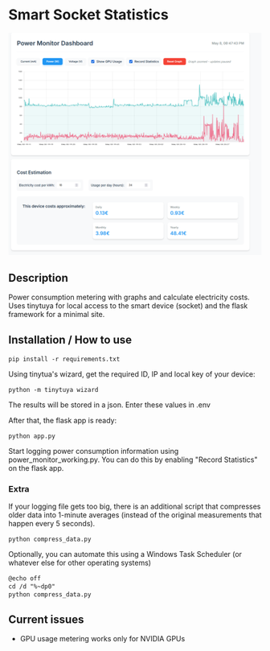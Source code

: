 # Smart Socket Statistics
![Tuya Socket Metering demo](https://github.com/mamalakic/Tuya-Socket-Statistics/blob/main/docs/demo.png)

## Description
Power consumption metering with graphs and calculate electricity costs. Uses tinytuya for local access to the smart device (socket) and the flask framework for a minimal site.

## Installation / How to use
```
pip install -r requirements.txt
```

Using tinytua's wizard, get the required ID, IP and local key of your device:
```
python -m tinytuya wizard
```
The results will be stored in a json. Enter these values in .env

After that, the flask app is ready:
```
python app.py
```

Start logging power consumption information using power_monitor_working.py. You can do this by enabling "Record Statistics" on the flask app.

### Extra
If your logging file gets too big, there is an additional script that compresses older data into 1-minute averages (instead of the original measurements that happen every 5 seconds).
```
python compress_data.py
```

Optionally, you can automate this using a Windows Task Scheduler (or whatever else for other operating systems)
```
@echo off
cd /d "%~dp0"
python compress_data.py 
```


## Current issues
- GPU usage metering works only for NVIDIA GPUs
